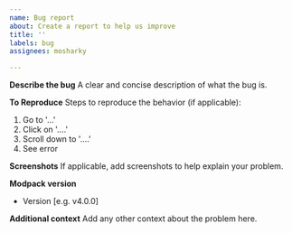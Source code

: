 ```yaml
---
name: Bug report
about: Create a report to help us improve
title: ''
labels: bug
assignees: mosharky

---
```


**Describe the bug**
A clear and concise description of what the bug is.

**To Reproduce**
Steps to reproduce the behavior (if applicable):
1. Go to '...'
2. Click on '....'
3. Scroll down to '....'
4. See error

**Screenshots**
If applicable, add screenshots to help explain your problem.

**Modpack version**
 - Version [e.g. v4.0.0]

**Additional context**
Add any other context about the problem here.

